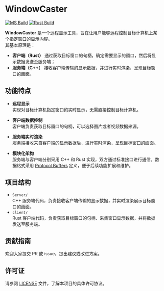 # WindowCaster
[![MS Build](https://github.com/SwartzMss/WindowCaster/actions/workflows/ms_build.yaml/badge.svg)](https://github.com/SwartzMss/WindowCaster/actions/workflows/ms_build.yaml)
[![Rust Build](https://github.com/SwartzMss/WindowCaster/actions/workflows/rust_build.yaml/badge.svg)](https://github.com/SwartzMss/WindowCaster/actions/workflows/rust_build.yaml)

**WindowCaster** 是一个远程显示工具，旨在让用户能够远程控制目标计算机上某个指定窗口的显示内容。  
其基本原理是：  
- **客户端（Rust）** 通过获取目标窗口的句柄，确定需要显示的窗口，然后将显示数据发送至服务端；  
- **服务端（C++）** 接收客户端传输的显示数据，并进行实时渲染，呈现目标窗口的画面。

## 功能特点

- **远程显示**  
  实现对目标计算机指定窗口的实时显示，无需直接控制目标计算机。

- **客户端数据控制**  
  客户端负责获取目标窗口的句柄，可以选择图片或者视频数据来源。

- **服务端实时渲染**  
  服务端接收来自客户端的显示数据后，进行实时渲染，呈现目标窗口的画面。

- **模块化架构**  
  服务端与客户端分别采用 C++ 和 Rust 实现，双方通过标准接口进行通信。数据格式采用 [Protocol Buffers](https://developers.google.com/protocol-buffers) 定义，便于后续功能扩展和维护。

## 项目结构

- `Server/`  
  C++ 服务端代码，负责接收客户端传输的显示数据，并实时渲染展示目标窗口的画面。
- `client/`  
  Rust 客户端代码，负责获取目标窗口的句柄、采集窗口显示数据，并将数据发送至服务端。
## 贡献指南

欢迎大家提交 PR 或 issue，提出建议或改进方案。

## 许可证

请参阅 [LICENSE](LICENSE) 文件，了解本项目的具体许可协议。




